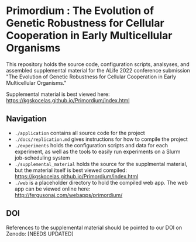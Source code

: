 # Primordium : The Evolution of Genetic Robustness for Cellular Cooperation in Early Multicellular Organisms

This repository holds the source code, configuration scripts, analsyses, and assembled supplemental material for the ALife 2022 conference submission "The Evolution of Genetic Robustness for Cellular Cooperation in Early Multicellular Organisms."

Supplemental material is best viewed here: https://kgskocelas.github.io/Primordium/index.html

## Navigation
- `./application` contains all source code for the project
- `./docs/replication.md` gives instructions for how to compile the project
- `./experiments` holds the configuration scripts and data for each experiment, as well as the tools to easily run experiments on a Slurm job-scheduling system
- `./supplemental_material` holds the source for the supplmental material, but the material itself is best viewed compiled: https://kgskocelas.github.io/Primordium/index.html
- `./web` is a placeholder directory to hold the compiled web app. The web app can be viewed online here: http://fergusonaj.com/webapps/primordium/

## DOI 
References to the supplemental material should be pointed to our DOI on Zenodo: [NEEDS UPDATED]
